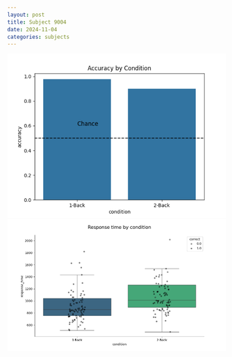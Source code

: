 ```yaml
---
layout: post
title: Subject 9004
date: 2024-11-04
categories: subjects
---
```


![](data/9004/run-7/9004_ATS_acc.png)
![](data/9004/run-7/9004_ATS_rt.png)
